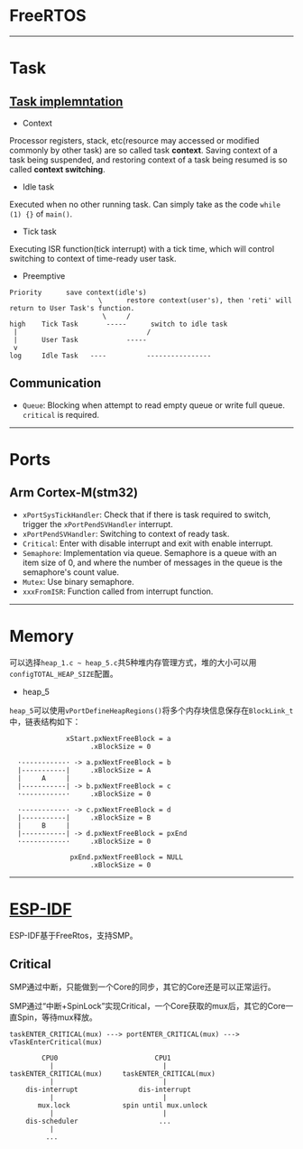 
# FreeRTOS

---
# Task

## [Task implemntation](https://www.freertos.org/implementation/main.html)

- Context

Processor registers, stack, etc(resource may accessed or modified commonly by other task) are so called task **context**.
Saving context of a task being suspended, and restoring context of a task being resumed is so called **context switching**.

- Idle task

Executed when no other running task. Can simply take as the code `while (1) {}` of `main()`.

- Tick task

Executing ISR function(tick interrupt) with a tick time, which will control switching to context of time-ready user task.

- Preemptive

```
Priority      save context(idle's)
                      \      restore context(user's), then 'reti' will return to User Task's function.
                       \     /
high    Tick Task       -----      switch to idle task
 |                                /
 |      User Task            -----
 v
log     Idle Task   ----          ----------------
```

## Communication

 - `Queue`: Blocking when attempt to read empty queue or write full queue. `critical` is required.


---
# Ports

## Arm Cortex-M(stm32)

- `xPortSysTickHandler`: Check that if there is task required to switch, trigger the `xPortPendSVHandler` interrupt.
- `xPortPendSVHandler`: Switching to context of ready task.
- `Critical`: Enter with disable interrupt and exit with enable interrupt.
- `Semaphore`: Implementation via queue. Semaphore is a queue with an item size of 0, and where the number of messages in the queue is the semaphore's count value.
- `Mutex`: Use binary semaphore.
- `xxxFromISR`: Function called from interrupt function.


---
# Memory

可以选择`heap_1.c ~ heap_5.c`共5种堆内存管理方式，堆的大小可以用`configTOTAL_HEAP_SIZE`配置。

- heap_5

`heap_5`可以使用`vPortDefineHeapRegions()`将多个内存块信息保存在`BlockLink_t`中，链表结构如下：

```
              xStart.pxNextFreeBlock = a
                    .xBlockSize = 0

  ·-----------· -> a.pxNextFreeBlock = b
  |-----------|     .xBlockSize = A
  |     A     |
  |-----------| -> b.pxNextFreeBlock = c
  ·-----------·     .xBlockSize = 0

  ·-----------· -> c.pxNextFreeBlock = d
  |-----------|     .xBlockSize = B
  |     B     |
  |-----------| -> d.pxNextFreeBlock = pxEnd
  ·-----------·     .xBlockSize = 0

               pxEnd.pxNextFreeBlock = NULL
                    .xBlockSize = 0
```

---
# [ESP-IDF](https://docs.espressif.com/projects/esp-idf/zh_CN/latest/esp32/api-guides/freertos-smp.html)

ESP-IDF基于FreeRtos，支持SMP。

## Critical

SMP通过中断，只能做到一个Core的同步，其它的Core还是可以正常运行。

SMP通过“中断+SpinLock”实现Critical，一个Core获取的mux后，其它的Core一直Spin，等待mux释放。

```
taskENTER_CRITICAL(mux) ---> portENTER_CRITICAL(mux) ---> vTaskEnterCritical(mux)

        CPU0                        CPU1
          |                           |
taskENTER_CRITICAL(mux)     taskENTER_CRITICAL(mux)
          |                           |
    dis-interrupt               dis-interrupt
          |                           |
       mux.lock             spin until mux.unlock
          |                           |
    dis-scheduler                    ...
          |
         ...
```
